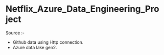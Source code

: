 # Netflix_Azure_Data_Engineering_Project

Source  :-

* Github data using Http connection.
* Azure data lake gen2.
